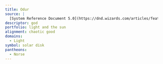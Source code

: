 ```yaml
---
title: Odur
source: |
  [System Reference Document 5.0](https://dnd.wizards.com/articles/features/systems-reference-document-srd)
descriptor: god
portfolio: light and the sun
alignment: chaotic good
domains:
  - Light
symbol: solar disk
pantheons:
  - Norse
---
```

